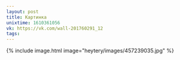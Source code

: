 ```yaml
---
layout: post
title: Картинка
unixtime: 1610361056
vk: https://vk.com/wall-201760291_12
tags:
---
```

{% include image.html image="heytery/images/457239035.jpg" %}